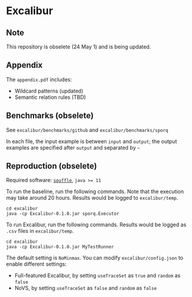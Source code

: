 # Excalibur

## Note
This repository is obselete (24 May 1) and is being updated.

## Appendix
The `appendix.pdf` includes:
* Wildcard patterns (updated)
* Semantic relation rules (TBD)

## Benchmarks (obselete)
See `excalibur/benchmarks/github` and `excalibur/benchmarks/sporq`

In each file,
the input example is between `input` and `output`;
the output examples are specified after `output` and separated by `~`

## Reproduction (obselete)

Required software: [`souffle`](https://souffle-lang.github.io/install), `java >= 11`

To run the baseline, run the following commands. Note that the execution may take around 20 hours. Results would be logged to `excalibur/temp`.
```
cd excalibur
java -cp Excalibur-0.1.0.jar sporq.Executor
```

To run Excalibur, run the following commands. Results would be logged as `.csv` files in `excalibur/temp`.
```
cd excalibur
java -cp Excalibur-0.1.0.jar MyTestRunner
```

The default setting is `NoMinmax`. You can modify `excalibur/config.json` to enable different settings:
* Full-featured Excalibur, by setting `useTraceSet` as `true` and `random` as `false`
* NoVS, by setting  `useTraceSet` as `false` and `random` as `false`
